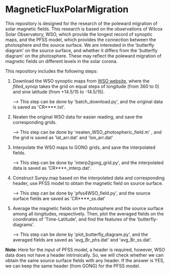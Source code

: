 # MagneticFluxPolarMigration

This repository is designed for the research of the poleward migration of solar magnetic fields. This research is based on the observations of Wilcox Solar Observatory, WSO, which provide the longest record of synoptic maps, and the PFSS model, which provides the connection between the photosphere and the source surface. We are interested in the 'butterfly diagram' on the source surface, and whether it differs from the 'butterfly diagram' on the photosphere. These may reflect the poleward migration of magnetic fields on different levels in the solar corona. 

This repository includes the following steps: 

1. Download the WSO synoptic maps from [WSO website](http://wso.stanford.edu/synopticl.html), where the *filled_synop* takes the grid on equal steps of longitude (from 360 to 0) and sine latitude (from +14.5/15 to -14.5/15).

   --> This step can be done by 'batch_download.py', and the original data is saved as 'CR****.txt'.

2. Neaten the original WSO data for easier reading, and save the corresponding grids. 

   --> This step can be done by 'neaten_WSO_photospheric_field.m' , and the grid is saved as 'lat_arr.dat' and 'lon_arr.dat'

3. Interpolate the WSO maps to GONG grids, and save the interpolated fields.
   
   --> This step can be done by 'interp2gong_grid.py', and the interpolated data is saved as 'CR****_interp.dat'. 

4. Construct Sunpy.map based on the interpolated data and corresponding header, use PFSS model to obtain the magnetic field on source surface.

   --> This step can be done by 'pfss4WSO_field.py', and the source surface fields are saved as 'CR****_ss.dat'

5. Average the magnetic fields on the photosphere and the source surface among all longitudes, respectively. Then, plot the averaged fields on the coordinates of 'Time-Latitude', and find the features of the 'butterfly-diagrams'.

   --> This step can be done by 'plot_butterfly_diagram.py', and the averaged fields are saved as 'avg_Br_phs.dat' and 'avg_Br_ss.dat'.

**Note**: Here for the input of PFSS model, a header is required, however, WSO data does not have a header intrinsically. So, we will check whether we can obtain the same source surface fields with any header. If the answer is YES, we can keep the same header (from GONG) for the PFSS model.
